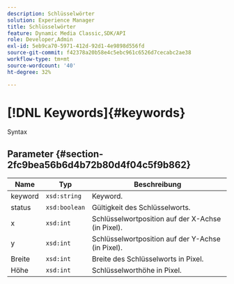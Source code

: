 ```yaml
---
description: Schlüsselwörter
solution: Experience Manager
title: Schlüsselwörter
feature: Dynamic Media Classic,SDK/API
role: Developer,Admin
exl-id: 5eb9ca70-5971-412d-92d1-4e9898d556fd
source-git-commit: f42378a20b58e4c5ebc961c6526d7cecabc2ae38
workflow-type: tm+mt
source-wordcount: '40'
ht-degree: 32%

---
```


# [!DNL Keywords]{#keywords}

Syntax

## Parameter {#section-2fc9bea56b6d4b72b80d4f04c5f9b862}

| Name | Typ | Beschreibung |
|---|---|---|
| keyword | `xsd:string` | Keyword. |
| status | `xsd:boolean` | Gültigkeit des Schlüsselworts. |
| x | `xsd:int` | Schlüsselwortposition auf der X-Achse (in Pixel). |
| y | `xsd:int` | Schlüsselwortposition auf der Y-Achse (in Pixel). |
| Breite | `xsd:int` | Breite des Schlüsselworts in Pixel. |
| Höhe | `xsd:int` | Schlüsselworthöhe in Pixel. |
